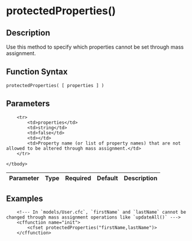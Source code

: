 # protectedProperties()

## Description
Use this method to specify which properties cannot be set through mass assignment.

## Function Syntax
	protectedProperties( [ properties ] )


## Parameters
<table>
	<thead>
		<tr>
			<th>Parameter</th>
			<th>Type</th>
			<th>Required</th>
			<th>Default</th>
			<th>Description</th>
		</tr>
	</thead>
	<tbody>
		
		<tr>
			<td>properties</td>
			<td>string</td>
			<td>false</td>
			<td></td>
			<td>Property name (or list of property names) that are not allowed to be altered through mass assignment.</td>
		</tr>
		
	</tbody>
</table>


## Examples
	
		<!--- In `models/User.cfc`, `firstName` and `lastName` cannot be changed through mass assignment operations like `updateAll()` --->
		<cffunction name="init">
			<cfset protectedProperties("firstName,lastName")>
		</cffunction>
